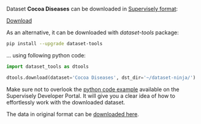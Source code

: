 Dataset **Cocoa Diseases** can be downloaded in [Supervisely format](https://developer.supervisely.com/api-references/supervisely-annotation-json-format):

 [Download](https://assets.supervisely.com/remote/eyJsaW5rIjogImZzOi8vYXNzZXRzLzEyNjZfQ29jb2EgRGlzZWFzZXMvY29jb2EtZGlzZWFzZXMtRGF0YXNldE5pbmphLnRhciIsICJzaWciOiAiRFhza1Q3VGJLNmYvdjFIRmRmYnUwNFl2MmJ2b2ZFcVRCZXVZc3RrdjhwMD0ifQ==)

As an alternative, it can be downloaded with *dataset-tools* package:
``` bash
pip install --upgrade dataset-tools
```

... using following python code:
``` python
import dataset_tools as dtools

dtools.download(dataset='Cocoa Diseases', dst_dir='~/dataset-ninja/')
```
Make sure not to overlook the [python code example](https://developer.supervisely.com/getting-started/python-sdk-tutorials/iterate-over-a-local-project) available on the Supervisely Developer Portal. It will give you a clear idea of how to effortlessly work with the downloaded dataset.

The data in original format can be [downloaded here](https://www.kaggle.com/datasets/serranosebas/enfermedades-cacao-yolov4/download?datasetVersionNumber=2).